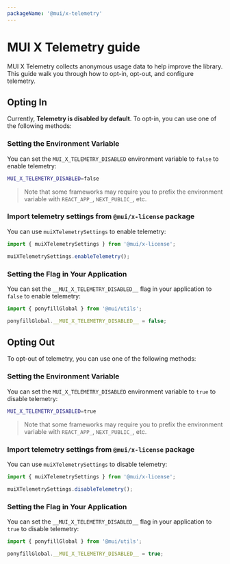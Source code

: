 ```yaml
---
packageName: '@mui/x-telemetry'
---
```


# MUI X Telemetry guide

<p class="description">MUI X Telemetry collects anonymous usage data to help improve the library. This guide walk you through how to opt-in, opt-out, and configure telemetry.</p>

## Opting In

Currently, **Telemetry is disabled by default**. To opt-in, you can use one of the following methods:

### Setting the Environment Variable

You can set the `MUI_X_TELEMETRY_DISABLED` environment variable to `false` to enable telemetry:

```bash
MUI_X_TELEMETRY_DISABLED=false
```

> Note that some frameworks may require you to prefix the environment variable with `REACT_APP_`, `NEXT_PUBLIC_`, etc.

### Import telemetry settings from `@mui/x-license` package

You can use `muiXTelemetrySettings` to enable telemetry:

```js
import { muiXTelemetrySettings } from '@mui/x-license';

muiXTelemetrySettings.enableTelemetry();
```

### Setting the Flag in Your Application

You can set the `__MUI_X_TELEMETRY_DISABLED__` flag in your application to `false` to enable telemetry:

```js
import { ponyfillGlobal } from '@mui/utils';

ponyfillGlobal.__MUI_X_TELEMETRY_DISABLED__ = false;
```

## Opting Out

To opt-out of telemetry, you can use one of the following methods:

### Setting the Environment Variable

You can set the `MUI_X_TELEMETRY_DISABLED` environment variable to `true` to disable telemetry:

```bash
MUI_X_TELEMETRY_DISABLED=true
```

> Note that some frameworks may require you to prefix the environment variable with `REACT_APP_`, `NEXT_PUBLIC_`, etc.

### Import telemetry settings from `@mui/x-license` package

You can use `muiXTelemetrySettings` to disable telemetry:

```js
import { muiXTelemetrySettings } from '@mui/x-license';

muiXTelemetrySettings.disableTelemetry();
```

### Setting the Flag in Your Application

You can set the `__MUI_X_TELEMETRY_DISABLED__` flag in your application to `true` to disable telemetry:

```js
import { ponyfillGlobal } from '@mui/utils';

ponyfillGlobal.__MUI_X_TELEMETRY_DISABLED__ = true;
```
